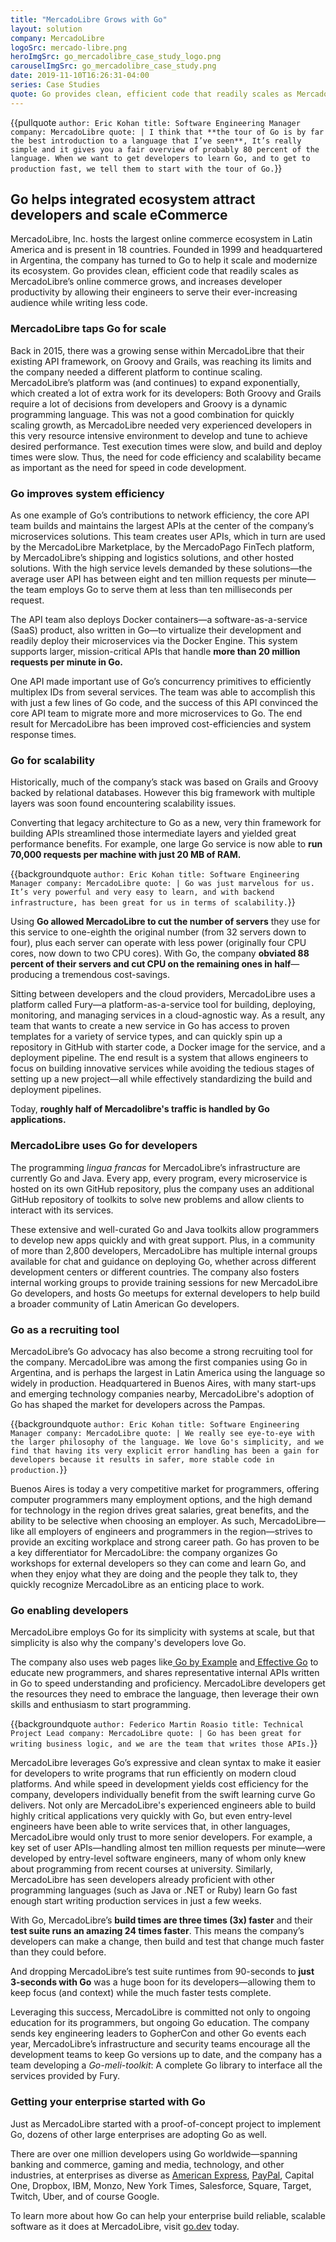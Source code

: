 ```yaml
---
title: "MercadoLibre Grows with Go"
layout: solution
company: MercadoLibre
logoSrc: mercado-libre.png
heroImgSrc: go_mercadolibre_case_study_logo.png
carouselImgSrc: go_mercadolibre_case_study.png
date: 2019-11-10T16:26:31-04:00
series: Case Studies
quote: Go provides clean, efficient code that readily scales as MercadoLibre’s online commerce grows, and increases developer productivity by allowing their engineers to serve their ever-increasing audience while writing less code.
---
```


{{pullquote `
  author: Eric Kohan
  title: Software Engineering Manager
  company: MercadoLibre
  quote: |
    I think that **the tour of Go is by far the best introduction to a language that I’ve seen**, It’s really simple and it gives you a fair overview of probably 80 percent of the language. When we want to get developers to learn Go, and to get to production fast, we tell them to start with the tour of Go.
`}}

## Go helps integrated ecosystem attract developers and scale eCommerce

MercadoLibre, Inc. hosts the largest online commerce ecosystem in Latin America and is present in 18 countries. Founded
in 1999 and headquartered in Argentina, the company has turned to Go to help it scale and modernize its ecosystem. Go
provides clean, efficient code that readily scales as MercadoLibre’s online commerce grows, and increases developer
productivity by allowing their engineers to serve their ever-increasing audience while writing less code.

### MercadoLibre taps Go for scale

Back in 2015, there was a growing sense within MercadoLibre that their existing API framework, on Groovy and Grails, was
reaching its limits and the company needed a different platform to continue scaling. MercadoLibre’s platform was (and
continues) to expand exponentially, which created a lot of extra work for its developers: Both Groovy and Grails require
a lot of decisions from developers and Groovy is a dynamic programming language. This was not a good combination for
quickly scaling growth, as MercadoLibre needed very experienced developers in this very resource intensive environment
to develop and tune to achieve desired performance. Test execution times were slow, and build and deploy times were
slow. Thus, the need for code efficiency and scalability became as important as the need for speed in code development.


### Go improves system efficiency

As one example of Go’s contributions to network efficiency, the core API team builds and maintains the largest APIs at
the center of the company’s microservices solutions. This team creates user APIs, which in turn are used by the
MercadoLibre Marketplace, by the MercadoPago FinTech platform, by MercadoLibre’s shipping and logistics solutions, and
other hosted solutions. With the high service levels demanded by these solutions—the average user API has between eight
and ten million requests per minute—the team employs Go to serve them at less than ten milliseconds per request.

The API team also deploys Docker containers—a software-as-a-service (SaaS) product, also written in Go—to virtualize
their development and readily deploy their microservices via the Docker Engine. This system supports larger,
mission-critical APIs that handle **more than 20 million requests per minute in Go.**

One API made important use of Go’s concurrency primitives to efficiently multiplex IDs from several services. The team
was able to accomplish this with just a few lines of Go code, and the success of this API convinced the core API team to
migrate more and more microservices to Go. The end result for MercadoLibre has been improved cost-efficiencies and
system response times.

### Go for scalability

Historically, much of the company’s stack was based on Grails and Groovy backed by relational  databases. However this
big framework with multiple layers was soon found encountering scalability issues.

Converting that legacy architecture to Go as a new, very thin framework for building APIs streamlined those intermediate
layers and yielded great performance benefits. For example, one large Go service is now able to **run 70,000 requests
per machine with just 20 MB of RAM.**

{{backgroundquote `
  author: Eric Kohan
  title: Software Engineering Manager
  company: MercadoLibre
  quote: |
    Go was just marvelous for us. It’s very powerful
    and very easy to learn, and with backend infrastructure, has been great for us in terms of scalability.
`}}

Using **Go allowed MercadoLibre to cut the number of servers** they use for this service to one-eighth the original
number (from 32 servers down to four), plus each server can operate with less power (originally four CPU cores, now down
to two CPU cores). With Go, the company **obviated 88 percent of their servers and cut CPU on the remaining ones in
half**—producing a tremendous cost-savings.

Sitting between developers and the cloud providers, MercadoLibre uses a platform called Fury—a platform-as-a-service
tool for building, deploying, monitoring, and managing services in a cloud-agnostic way. As a result, any team that
wants to create a new service in Go has access to proven templates for a variety of service types, and can quickly spin
up a repository in GitHub with starter code, a Docker image for the service, and a deployment pipeline. The end result
is a system that allows engineers to focus on building innovative services while avoiding the tedious stages of setting
up a new project—all while effectively standardizing the build and deployment pipelines.

Today, **roughly half of Mercadolibre's traffic is handled by Go applications.**


### MercadoLibre uses Go for developers

The programming _lingua francas_ for MercadoLibre’s infrastructure are currently Go and Java. Every app, every program,
every microservice is hosted on its own GitHub repository, plus the company uses an additional GitHub repository of
toolkits to solve new problems and allow clients to interact with its services.

These extensive and well-curated Go and Java toolkits allow programmers to develop new apps quickly and with great
support. Plus, in a community of more than 2,800 developers, MercadoLibre has multiple internal groups available for
chat and guidance on deploying Go, whether across different development centers or different countries. The company also
fosters internal working groups to provide training sessions for new MercadoLibre Go developers, and hosts Go meetups
for external developers to help build a broader community of Latin American Go developers.


### Go as a recruiting tool

MercadoLibre’s Go advocacy has also become a strong recruiting tool for the company. MercadoLibre was among the first
companies using Go in Argentina, and is perhaps the largest in Latin America using the language so widely in production.
Headquartered in Buenos Aires, with many start-ups and emerging technology companies nearby, MercadoLibre's adoption of
Go has shaped the market for developers across the Pampas.

{{backgroundquote `
  author: Eric Kohan
  title: Software Engineering Manager
  company: MercadoLibre
  quote: |
    We really see eye-to-eye with the larger philosophy of the language. We love Go's simplicity, and we find that having its very explicit error handling has been a gain for developers because it results in safer, more stable code in production.
`}}

Buenos Aires is today a very competitive market for programmers, offering computer programmers many employment options,
and the high demand for technology in the region drives great salaries, great benefits, and the ability to be selective
when choosing an employer. As such, MercadoLibre—like all employers of engineers and programmers in the region—strives
to provide an exciting workplace and strong career path. Go has proven to be a key differentiator for MercadoLibre: the
company organizes Go workshops for external developers so they can come and learn Go, and when they enjoy what they are
doing and the people they talk to, they quickly recognize MercadoLibre as an enticing place to work.

### Go enabling developers

MercadoLibre employs Go for its simplicity with systems at scale, but that simplicity is also why the company's
developers love Go.

The company also uses web pages like[ Go by Example](https://gobyexample.com/) and[ Effective
Go](https://golang.org/doc/effective_go.html) to educate new programmers, and shares representative internal APIs
written in Go to speed understanding and proficiency. MercadoLibre developers get the resources they need to embrace the
language, then leverage their own skills and enthusiasm to start programming.

{{backgroundquote `
  author: Federico Martin Roasio
  title: Technical Project Lead
  company: MercadoLibre
  quote: |
    Go has been great for writing business logic, and we are the team that writes those APIs.
`}}

MercadoLibre leverages Go’s expressive and clean syntax to make it easier for developers to write programs that run
efficiently on modern cloud platforms. And while speed in development yields cost efficiency for the company, developers
individually benefit from the swift learning curve Go delivers. Not only are MercadoLibre's experienced engineers able
to build highly critical applications very quickly with Go, but even entry-level engineers have been able to write
services that, in other languages, MercadoLibre would only trust to more senior developers. For example, a key set of
user APIs—handling almost ten million requests per minute—were developed by entry-level software engineers, many of whom
only knew about programming from recent courses at university. Similarly, MercadoLibre has seen developers already
proficient with other programming languages (such as Java or .NET or Ruby) learn Go fast enough start writing production
services in just a few weeks.

With Go, MercadoLibre’s **build times are three times (3x) faster** and their **test suite runs an amazing 24 times
faster**. This means the company’s developers can make a change, then build and test that change much faster than they
could before.

And dropping MercadoLibre’s test suite runtimes from 90-seconds to **just 3-seconds with Go** was a huge boon for its
developers—allowing them to keep focus (and context) while the much faster tests complete.

Leveraging this success, MercadoLibre is committed not only to ongoing education for its programmers, but ongoing Go
education. The company sends key engineering leaders to GopherCon and other Go events each year, MercadoLibre’s
infrastructure and security teams encourage all the development teams to keep Go versions up to date, and the company
has a team developing a _Go-meli-toolkit_: A complete Go library to interface all the services provided by Fury.

### Getting your enterprise started with Go

Just as MercadoLibre started with a proof-of-concept project to implement Go, dozens of other large enterprises are
adopting Go as well.

There are over one million developers using Go worldwide—spanning banking and commerce, gaming and media, technology, and other industries, at enterprises as diverse as [American Express](https://go.dev/solutions/americanexpress), [PayPal](https://go.dev/solutions/paypal), Capital One, Dropbox, IBM, Monzo, New York Times, Salesforce, Square, Target, Twitch, Uber, and of course Google.

To learn more about how Go can help your enterprise build reliable, scalable software as it does at MercadoLibre, visit [go.dev](https://go.dev) today.
